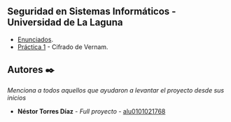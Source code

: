 ## Seguridad en Sistemas Informáticos - Universidad de La Laguna
* [Enunciados]().
* [Práctica 1](https://github.com/alu0101021768/SSI-/tree/master/P1) - Cifrado de Vernam.


## Autores ✒️

_Menciona a todos aquellos que ayudaron a levantar el proyecto desde sus inicios_

* **Néstor Torres Díaz** - *Full proyecto* - [alu0101021768](https://github.com/alu0101021768)

